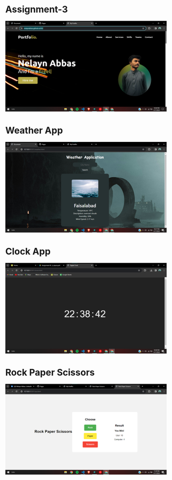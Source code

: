 # Assignment-3

![alt text](image.png)


# Weather App

![alt text](image-1.png)


# Clock App

![alt text](image-2.png)


# Rock Paper Scissors

![alt text](image-3.png)